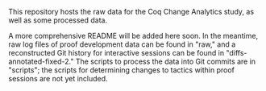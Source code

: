 This repository hosts the raw data for the Coq Change Analytics study, as well as some processed data.

A more comprehensive README will be added here soon. In the meantime, raw log files of proof development data can be found in "raw," and a reconstructed Git history for interactive sessions can be found in "diffs-annotated-fixed-2." The scripts to process the data into Git commits are in "scripts"; the scripts for determining changes to tactics within proof sessions are not yet included.
